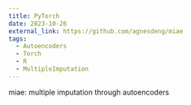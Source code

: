 ```yaml
---
title: PyTorch
date: 2023-10-26
external_link: https://github.com/agnesdeng/miae
tags:
  - Autoencoders
  - Torch
  - R
  - MultipleImputation
---
```


miae: multiple imputation through autoencoders

<!--more-->

